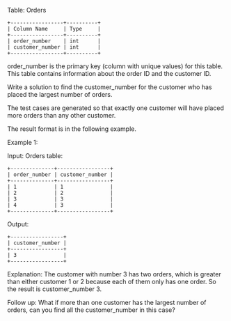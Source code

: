 Table: Orders

    +-----------------+----------+
    | Column Name     | Type     |
    +-----------------+----------+
    | order_number    | int      |
    | customer_number | int      |
    +-----------------+----------+

order_number is the primary key (column with unique values) for this table.
This table contains information about the order ID and the customer ID.

Write a solution to find the customer_number for the customer who has placed the largest number of orders.

The test cases are generated so that exactly one customer will have placed more orders than any other customer.

The result format is in the following example.

Example 1:

Input:
Orders table:

    +--------------+-----------------+
    | order_number | customer_number |
    +--------------+-----------------+
    | 1            | 1               |
    | 2            | 2               |
    | 3            | 3               |
    | 4            | 3               |
    +--------------+-----------------+

Output:

    +-----------------+
    | customer_number |
    +-----------------+
    | 3               |
    +-----------------+

Explanation:
The customer with number 3 has two orders, which is greater than either customer 1 or 2 because each of them only has
one order.
So the result is customer_number 3.

Follow up: What if more than one customer has the largest number of orders, can you find all the customer_number in this
case?
